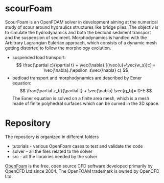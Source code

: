 # scourFoam

ScourFoam is an OpenFOAM solver in development aiming at the numerical study of scour around hydraulics structures like bridge piles. The objectiv is to simulate the hydrodynamics and both the bedload sediment transport and the suspension of sediment. Morphodynamics is handled with the Arbitrary Lagrangian Eulerian approach, which consists of a dynamic mesh getting distorted to follow the morphology evolution.
- suspended load transport:
$$
\frac{\partial c}{\partial t} + \vec{\nabla}.[(\vec{u}+\vec{w_s})c] = \vec{\nabla}.(\epsilon_s\vec{\nabla} c)
$$
- bedload transport and morphodynamics are described by Exner equation:
$$
\frac{\partial z_b}{\partial t} + \vec{\nabla}.\vec{q_b}= D-E
$$
The Exner equation is solved on a finite area mesh, which is a mesh made of finite polyhedral surfaces which can be curved in the 3D space.

# Repository

The repository is organized in different folders
- tutorials - various OpenFoam cases to test and validate the code
- solver - all the files related to the solver
- src - all the librairies needed by the solver

[OpenFoam](https://www.openfoam.com/) is the free, open source CFD software developed primarily by OpenCFD Ltd since 2004. The OpenFOAM trademark is owned by OpenCFD Ltd.
